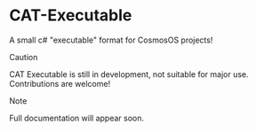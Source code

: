 # CAT-Executable
A small c# "executable" format for CosmosOS projects!
> [!Caution]
> CAT Executable is still in development, not suitable for major use.<br>
> Contributions are welcome!

> [!Note]
> Full documentation will appear soon.
